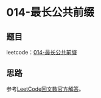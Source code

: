 # 014-最长公共前缀

## 题目

leetcode：[014-最长公共前缀](https://leetcode-cn.com/problems/longest-common-prefix/)


## 思路
参考[LeetCode回文数官方解答](https://leetcode-cn.com/problems/longest-common-prefix/solution/)。
